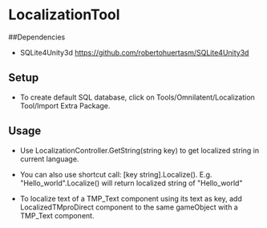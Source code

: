 # LocalizationTool
##Dependencies
- SQLite4Unity3d https://github.com/robertohuertasm/SQLite4Unity3d

## Setup
- To create default SQL database, click on Tools/Omnilatent/Localization Tool/Import Extra Package.

## Usage

- Use LocalizationController.GetString(string key) to get localized string in current language.

- You can also use shortcut call: [key string].Localize(). E.g. "Hello_world".Localize() will return localized string of "Hello_world"

- To localize text of a TMP_Text component using its text as key, add LocalizedTMproDirect component to the same gameObject with a TMP_Text component.

